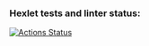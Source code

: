 ### Hexlet tests and linter status:
[![Actions Status](https://github.com/orevenat/rails-project-64/workflows/hexlet-check/badge.svg)](https://github.com/orevenat/rails-project-64/actions)